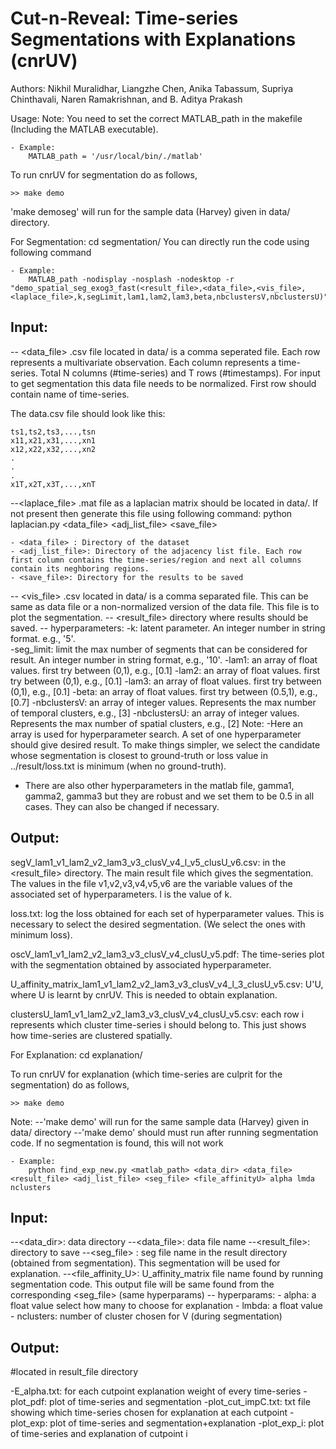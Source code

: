 Cut-n-Reveal: Time-series Segmentations with Explanations (cnrUV)
==========================================================================

Authors: Nikhil Muralidhar, Liangzhe Chen, Anika Tabassum, Supriya Chinthavali, Naren Ramakrishnan, and B. Aditya Prakash

Usage:
Note: You need to set the correct MATLAB_path in the makefile (Including the MATLAB executable).
```
- Example:
    MATLAB_path = '/usr/local/bin/./matlab'
```
To run cnrUV for segmentation do as follows,
```
>> make demo  
```
'make demoseg' will run for the sample data (Harvey) given in data/ directory.


For Segmentation: cd segmentation/
You can directly run the code using following command
```
- Example: 
    MATLAB_path -nodisplay -nosplash -nodesktop -r "demo_spatial_seg_exog3_fast(<result_file>,<data_file>,<vis_file>,<laplace_file>,k,segLimit,lam1,lam2,lam3,beta,nbclustersV,nbclustersU)"
```

Input: 
------
-- <data_file> .csv file located in data/ is a comma seperated file. Each row represents a multivariate observation. Each column represents a time-series. Total N columns (#time-series) and T rows (#timestamps). For input to get segmentation this data file needs to be normalized. First row should contain name of time-series.

The data.csv file should look like this:
```
ts1,ts2,ts3,...,tsn
x11,x21,x31,...,xn1
x12,x22,x32,...,xn2
.
.
.
x1T,x2T,x3T,...,xnT
```

--<laplace_file> .mat file as a laplacian matrix should be located in data/. If not present then generate this file using following command:
python laplacian.py <data_file> <adj_list_file> <save_file>  

	- <data_file> : Directory of the dataset
	- <adj_list_file>: Directory of the adjacency list file. Each row first column contains the time-series/region and next all columns contain its neghboring regions.
	- <save_file>: Directory for the results to be saved   

-- <vis_file> .csv located in data/ is a comma separated file. This can be same as data file or a non-normalized version of the data file. This file is to plot the segmentation.
-- <result_file> directory where results should be saved.
-- hyperparameters:
   -k: latent parameter. An integer number in string format. e.g., '5'.  
   -seg_limit: limit the max number of segments that can be considered for result. An integer number in string format, e.g., '10'.
   -lam1: an array of float values. first try between (0,1), e.g., [0.1] 
   -lam2: an array of float values. first try between (0,1), e.g., [0.1] 
   -lam3: an array of float values. first try between (0,1), e.g., [0.1] 
   -beta: an array of float values. first try between (0.5,1), e.g., [0.7] 
   -nbclustersV: an array of integer values. Represents the max number of temporal clusters, e.g., [3] 
   -nbclustersU: an array of integer values. Represents the max number of spatial clusters, e.g., [2]
Note: 
-Here an array is used for hyperparameter search. A set of one hyperparameter should give desired result. To make things simpler, we select the candidate whose segmentation is closest to ground-truth or loss value in ../result/loss.txt is minimum (when no ground-truth).
- There are also other hyperparameters in the matlab file, gamma1, gamma2, gamma3 but they are robust and we set them to be 0.5 in all cases. They can also be changed if necessary.

Output:
-------
segV_lam1_v1_lam2_v2_lam3_v3_clusV_v4_l_v5_clusU_v6.csv: in the <result_file> directory. The main result file which gives the segmentation. The values in the file v1,v2,v3,v4,v5,v6 are the variable values of the associated set of hyperparameters. l is the value of k.

loss.txt: log the loss obtained for each set of hyperparameter values. This is necessary to select the desired segmentation. (We select the ones with minimum loss).

oscV_lam1_v1_lam2_v2_lam3_v3_clusV_v4_clusU_v5.pdf: The time-series plot with the segmentation obtained by associated hyperparameter.

U_affinity_matrix_lam1_v1_lam2_v2_lam3_v3_clusV_v4_l_3_clusU_v5.csv: U'U, where U is learnt by cnrUV. This is needed to obtain explanation.

clustersU_lam1_v1_lam2_v2_lam3_v3_clusV_v4_clusU_v5.csv: each row i represents which cluster time-series i should belong to. This just shows how time-series are clustered spatially.

For Explanation: cd explanation/

To run cnrUV for explanation (which time-series are culprit for the segmentation) do as follows,
```
>> make demo 
```
Note:
--'make demo' will run for the same sample data (Harvey) given in data/ directory
--'make demo' should must run after running segmentation code. If no segmentation is found, this will not work

```
- Example: 
    python find_exp_new.py <matlab_path> <data_dir> <data_file> <result_file> <adj_list_file> <seg_file> <file_affinityU> alpha lmda nclusters
```

Input:
-------
--<data_dir>: data directory
--<data_file>: data file name
--<result_file>: directory to save
--<seg_file> : seg file name in the result directory (obtained from segmentation). This segmentation will be used for explanation.
--<file_affinity_U>: U_affinity_matrix file name found by running segmentation code. This output file will be same found from the corresponding <seg_file> (same hyperparams)
-- hyperparams:
    - alpha: a float value select how many to choose for explanation
    - lmbda: a float value
    - nclusters: number of cluster chosen for V (during segmentation)

Output:
-------
 #located in result_file directory

-E_alpha.txt: for each cutpoint explanation weight of every time-series
-plot_pdf: plot of time-series and segmentation
-plot_cut_impC.txt: txt file showing which time-series chosen for explanation at each cutpoint
-plot_exp: plot of time-series and segmentation+explanation
-plot_exp_i: plot of time-series and explanation of cutpoint i